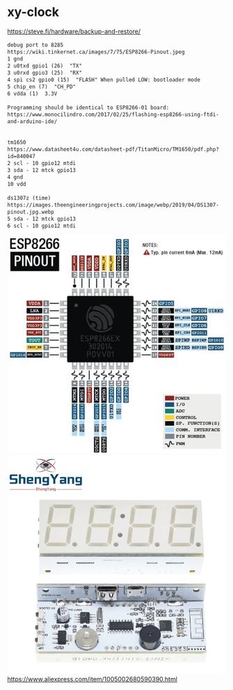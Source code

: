 # xy-clock

https://steve.fi/hardware/backup-and-restore/

```
debug port to 8285
https://wiki.tinkernet.ca/images/7/75/ESP8266-Pinout.jpeg
1 gnd
2 u0txd gpio1 (26)  "TX"
3 u0rxd gpio3 (25)  "RX"
4 spi cs2 gpio0 (15)  "FLASH" When pulled LOW: bootloader mode
5 chip_en (7)  "CH_PD"
6 vdda (1)  3.3V

Programming should be identical to ESP8266-01 board: https://www.monocilindro.com/2017/02/25/flashing-esp8266-using-ftdi-and-arduino-ide/


tm1650
https://www.datasheet4u.com/datasheet-pdf/TitanMicro/TM1650/pdf.php?id=840047
2 scl - 10 gpio12 mtdi
3 sda - 12 mtck gpio13
4 gnd
10 vdd

ds1307z (time)
https://images.theengineeringprojects.com/image/webp/2019/04/DS1307-pinout.jpg.webp
5 sda - 12 mtck gpio13
6 scl - 10 gpio12 mtdi
```
![ESP8285/8266](ESP8266-Pinout.jpg)
![xy-clock](xy-clock.webp)
https://www.aliexpress.com/item/1005002680590390.html
